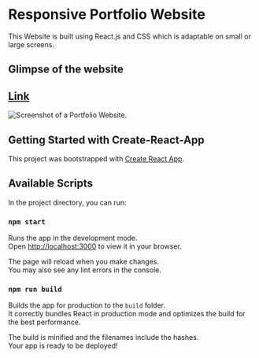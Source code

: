 # Responsive Portfolio Website

This Website is built using React.js and CSS which is adaptable on small or large screens.

## Glimpse of the website
## [Link](https://tejas-portfolio-using-react.onrender.com/)

![Screenshot of a Portfolio Website.](https://portfolio-using-react-js.onrender.com/static/media/project2.a621a3b4124b32c392ca.png)

## Getting Started with Create-React-App

This project was bootstrapped with [Create React App](https://github.com/facebook/create-react-app).

## Available Scripts

In the project directory, you can run:

### `npm start`

Runs the app in the development mode.\
Open [http://localhost:3000](http://localhost:3000) to view it in your browser.

The page will reload when you make changes.\
You may also see any lint errors in the console.

### `npm run build`

Builds the app for production to the `build` folder.\
It correctly bundles React in production mode and optimizes the build for the best performance.

The build is minified and the filenames include the hashes.\
Your app is ready to be deployed!




